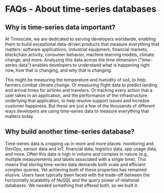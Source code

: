 # FAQs - About time-series databases

## Why is time-series data important?
At Timescale, we are dedicated to serving developers worldwide, enabling
them to build exceptional data-driven products that measure everything that
matters: software applications, industrial equipment, financial markets,
blockchain activity, consumer behavior, machine learning models, climate
change, and more. Analyzing this data across the time dimension
("time-series data") enables developers to understand what is happening
right now, how that is changing, and why that is changing.

This might be measuring the temperature and humidity of soil, to help
farmers combat climate change. Or measuring flight data to predict
landing and arrival times for airlines and travelers. Or tracking every
action that a user takes in an application, and the performance of the
infrastructure underlying that application, to help resolve support
issues and increase customer happiness. But these are just a few of
the thousands of different ways developers are using time-series data
to measure everything that matters today.

## Why build another time-series database?
Time-series data is cropping up in more and more places: monitoring and DevOps,
sensor data and IoT, financial data, logistics data, app usage data, and more.
Often this data is high in volume and complex in nature (e.g., multiple
measurements and labels associated with a single time). This means that storing
time-series data demands both scale and efficient complex queries. Yet achieving
both of these properties has remained elusive. Users have typically been faced
with the trade-off between the horizontally scalability of NoSQL and the query
power of relational databases. We needed something that offered both, so we
built it.
